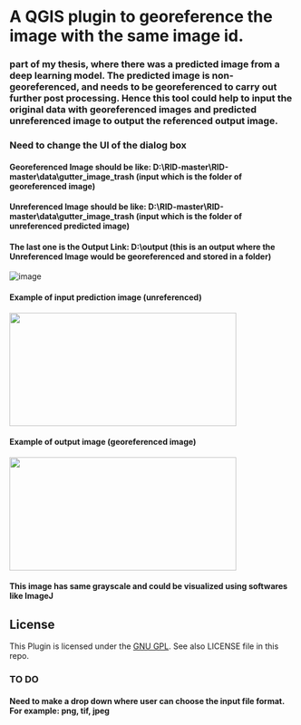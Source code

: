 # A QGIS plugin to georeference the image with the same image id.
### part of my thesis, where there was a predicted image from a deep learning model. The predicted image is non-georeferenced, and needs to be georeferenced to carry out further post processing. Hence this tool could help to input the original data with georeferenced images and predicted unreferenced image to output the referenced output image.

### Need to change the UI of the dialog box

#### Georeferenced Image should be like: D:\RID-master\RID-master\data\gutter_image_trash (input which is the folder of georeferenced image)
#### Unreferenced Image should be like: D:\RID-master\RID-master\data\gutter_image_trash (input which is the folder of unreferenced predicted image)
#### The last one is the Output Link:  D:\output (this is an output where the Unreferenced Image would be georeferenced and stored in a folder)


![image](https://user-images.githubusercontent.com/38970123/200932378-eebd8eaa-41b9-4e56-a714-760fd887b1bc.png)


#### Example of input prediction image (unreferenced)
<img src="https://user-images.githubusercontent.com/38970123/200933563-e669fbee-b4d3-41a5-8a0c-2d34f1c82418.PNG" width="400" height="200">


#### Example of output image (georeferenced image)
<img src="https://user-images.githubusercontent.com/38970123/200932999-b059b8ca-8692-48f3-bd6e-0e725343bc95.png" width="400" height="200">

#### This image has same grayscale and could be visualized using softwares like ImageJ

## License
This Plugin is licensed under the [GNU GPL](https://www.gnu.org/licenses/gpl-3.0.en.html). See also LICENSE file in this repo.

### TO DO
#### Need to make a drop down where user can choose the input file format. For example: png, tif, jpeg
